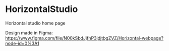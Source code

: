 # HorizontalStudio
Horizontal studio home page

Design made in Figma: https://www.figma.com/file/N00kSbdJjfhP3jdjtbgZVZ/Horizontal-webpage?node-id=0%3A1
